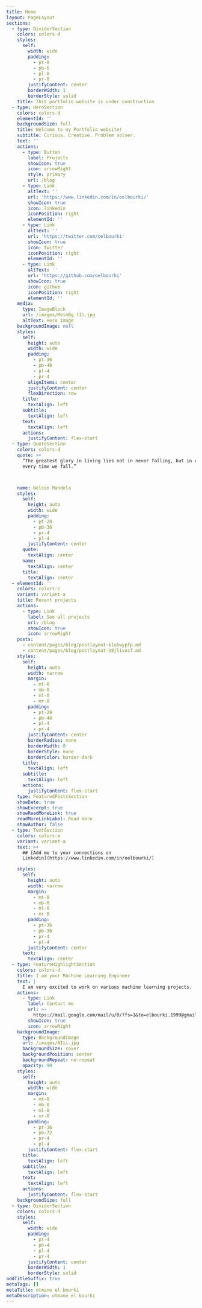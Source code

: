 ```yaml
---
title: Home
layout: PageLayout
sections:
  - type: DividerSection
    colors: colors-d
    styles:
      self:
        width: wide
        padding:
          - pt-0
          - pb-6
          - pl-0
          - pr-0
        justifyContent: center
        borderWidth: 1
        borderStyle: solid
    title: This portfolio website is under construction
  - type: HeroSection
    colors: colors-d
    elementId: ''
    backgroundSize: full
    title: Welcome to my Portfolio website!
    subtitle: Curious. Creative. Problem solver.
    text: ''
    actions:
      - type: Button
        label: Projects
        showIcon: true
        icon: arrowRight
        style: primary
        url: /blog
      - type: Link
        altText: ''
        url: 'https://www.linkedin.com/in/oelbourki/'
        showIcon: true
        icon: linkedin
        iconPosition: right
        elementId: ''
      - type: Link
        altText: ''
        url: 'https://twitter.com/oelbourki'
        showIcon: true
        icon: twitter
        iconPosition: right
        elementId: ''
      - type: Link
        altText: ''
        url: 'https://github.com/oelbourki'
        showIcon: true
        icon: github
        iconPosition: right
        elementId: ''
    media:
      type: ImageBlock
      url: /images/MeinBg (1).jpg
      altText: Hero image
    backgroundImage: null
    styles:
      self:
        height: auto
        width: wide
        padding:
          - pt-36
          - pb-48
          - pl-4
          - pr-4
        alignItems: center
        justifyContent: center
        flexDirection: row
      title:
        textAlign: left
      subtitle:
        textAlign: left
      text:
        textAlign: left
      actions:
        justifyContent: flex-start
  - type: QuoteSection
    colors: colors-d
    quote: >+
      “The greatest glory in living lies not in never falling, but in rising
      every time we fall.”



    name: Nelson Mandela
    styles:
      self:
        height: auto
        width: wide
        padding:
          - pt-28
          - pb-36
          - pr-4
          - pl-4
        justifyContent: center
      quote:
        textAlign: center
      name:
        textAlign: center
      title:
        textAlign: center
  - elementId: ''
    colors: colors-c
    variant: variant-a
    title: Recent projects
    actions:
      - type: Link
        label: See all projects
        url: /blog
        showIcon: true
        icon: arrowRight
    posts:
      - content/pages/blog/postlayout-kluhwypfp.md
      - content/pages/blog/postlayout-28jlivosf.md
    styles:
      self:
        height: auto
        width: narrow
        margin:
          - mt-0
          - mb-0
          - ml-0
          - mr-0
        padding:
          - pt-28
          - pb-48
          - pl-4
          - pr-4
        justifyContent: center
        borderRadius: none
        borderWidth: 0
        borderStyle: none
        borderColor: border-dark
      title:
        textAlign: left
      subtitle:
        textAlign: left
      actions:
        justifyContent: flex-start
    type: FeaturedPostsSection
    showDate: true
    showExcerpt: true
    showReadMoreLink: true
    readMoreLinkLabel: Read more
    showAuthor: false
  - type: TextSection
    colors: colors-e
    variant: variant-a
    text: >+
      ## [Add me to your connections on
      Linkedin](https://www.linkedin.com/in/oelbourki/)

    styles:
      self:
        height: auto
        width: narrow
        margin:
          - mt-0
          - mb-0
          - ml-0
          - mr-0
        padding:
          - pt-36
          - pb-36
          - pr-4
          - pl-4
        justifyContent: center
      text:
        textAlign: center
  - type: FeatureHighlightSection
    colors: colors-d
    title: I am your Machine Learning Engineer
    text: |
      I am very excited to work on various machine learning projects.
    actions:
      - type: Link
        label: Contact me
        url: >-
          https://mail.google.com/mail/u/0/?fs=1&to=elbourki.1999@gmail.com&tf=cm
        showIcon: true
        icon: arrowRight
    backgroundImage:
      type: BackgroundImage
      url: /images/AIii.jpg
      backgroundSize: cover
      backgroundPosition: center
      backgroundRepeat: no-repeat
      opacity: 90
    styles:
      self:
        height: auto
        width: wide
        margin:
          - mt-0
          - mb-0
          - ml-0
          - mr-0
        padding:
          - pt-36
          - pb-72
          - pr-4
          - pl-4
        justifyContent: flex-start
      title:
        textAlign: left
      subtitle:
        textAlign: left
      text:
        textAlign: left
      actions:
        justifyContent: flex-start
    backgroundSize: full
  - type: DividerSection
    colors: colors-d
    styles:
      self:
        width: wide
        padding:
          - pt-4
          - pb-4
          - pl-4
          - pr-4
        justifyContent: center
        borderWidth: 1
        borderStyle: solid
addTitleSuffix: true
metaTags: []
metaTitle: otmane el bourki
metaDescription: otmane el bourki
---
```

